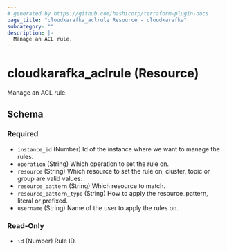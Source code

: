 ```yaml
---
# generated by https://github.com/hashicorp/terraform-plugin-docs
page_title: "cloudkarafka_aclrule Resource - cloudkarafka"
subcategory: ""
description: |-
  Manage an ACL rule.
---
```


# cloudkarafka_aclrule (Resource)

Manage an ACL rule.



<!-- schema generated by tfplugindocs -->
## Schema

### Required

- `instance_id` (Number) Id of the instance where we want to manage the rules.
- `operation` (String) Which operation to set the rule on.
- `resource` (String) Which resource to set the rule on, cluster, topic or group are valid values.
- `resource_pattern` (String) Which resource to match.
- `resource_pattern_type` (String) How to apply the resource_pattern, literal or prefixed.
- `username` (String) Name of the user to apply the rules on.

### Read-Only

- `id` (Number) Rule ID.


